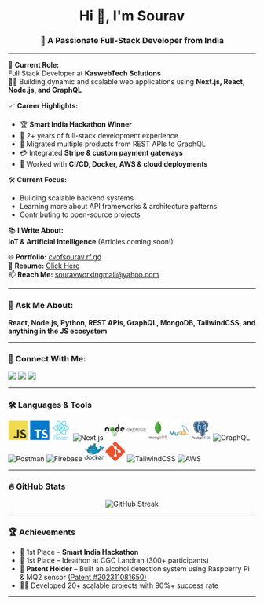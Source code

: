<h1 align="center">Hi 👋, I'm Sourav</h1>
<h3 align="center">🚀 A Passionate Full-Stack Developer from India</h3>

---

💼 **Current Role:**  
Full Stack Developer at **KaswebTech Solutions**  
👨‍💻 Building dynamic and scalable web applications using **Next.js, React, Node.js, and GraphQL**

📈 **Career Highlights:**  
- 🏆 **Smart India Hackathon Winner**  
- 💼 2+ years of full-stack development experience  
- 🔄 Migrated multiple products from REST APIs to GraphQL  
- 💳 Integrated **Stripe & custom payment gateways**  
- 🔧 Worked with **CI/CD, Docker, AWS & cloud deployments**

🛠️ **Current Focus:**  
- Building scalable backend systems  
- Learning more about API frameworks & architecture patterns  
- Contributing to open-source projects

📚 **I Write About:**  
**IoT & Artificial Intelligence** (Articles coming soon!)

🌐 **Portfolio:** [cvofsourav.rf.gd](http://cvofsourav.rf.gd)  
📄 **Resume:** [Click Here](http://cvofsourav.rf.gd/)  
📫 **Reach Me:** souravworkingmail@yahoo.com  

---

### 🧠 Ask Me About:
**React, Node.js, Python, REST APIs, GraphQL, MongoDB, TailwindCSS, and anything in the JS ecosystem**

---

### 📲 Connect With Me:
<p align="left">
  <a href="https://github.com/sourav-backend-dev" target="blank"><img src="https://img.shields.io/badge/GitHub-100000?style=for-the-badge&logo=github&logoColor=white"/></a>
  <a href="mailto:souravworkingmail@yahoo.com" target="blank"><img src="https://img.shields.io/badge/Email-D14836?style=for-the-badge&logo=gmail&logoColor=white"/></a>
  <a href="https://linkedin.com/in/sourav0" target="blank"><img src="https://img.shields.io/badge/LinkedIn-0077B5?style=for-the-badge&logo=linkedin&logoColor=white"/></a>
</p>

---

### 🛠️ Languages & Tools

<p align="left">
  <img src="https://raw.githubusercontent.com/devicons/devicon/master/icons/javascript/javascript-original.svg" alt="JavaScript" width="40" height="40"/>
  <img src="https://raw.githubusercontent.com/devicons/devicon/master/icons/typescript/typescript-original.svg" alt="TypeScript" width="40" height="40"/>
  <img src="https://raw.githubusercontent.com/devicons/devicon/master/icons/react/react-original-wordmark.svg" alt="React" width="40" height="40"/>
  <img src="https://cdn.worldvectorlogo.com/logos/nextjs-2.svg" alt="Next.js" width="40" height="40"/>
  <img src="https://raw.githubusercontent.com/devicons/devicon/master/icons/nodejs/nodejs-original-wordmark.svg" alt="Node.js" width="40" height="40"/>
  <img src="https://raw.githubusercontent.com/devicons/devicon/master/icons/express/express-original-wordmark.svg" alt="Express" width="40" height="40"/>
  <img src="https://raw.githubusercontent.com/devicons/devicon/master/icons/mongodb/mongodb-original-wordmark.svg" alt="MongoDB" width="40" height="40"/>
  <img src="https://raw.githubusercontent.com/devicons/devicon/master/icons/mysql/mysql-original-wordmark.svg" alt="MySQL" width="40" height="40"/>
  <img src="https://raw.githubusercontent.com/devicons/devicon/master/icons/postgresql/postgresql-original-wordmark.svg" alt="PostgreSQL" width="40" height="40"/>
  <img src="https://www.vectorlogo.zone/logos/graphql/graphql-icon.svg" alt="GraphQL" width="40" height="40"/>
  <img src="https://www.vectorlogo.zone/logos/getpostman/getpostman-icon.svg" alt="Postman" width="40" height="40"/>
  <img src="https://www.vectorlogo.zone/logos/firebase/firebase-icon.svg" alt="Firebase" width="40" height="40"/>
  <img src="https://raw.githubusercontent.com/devicons/devicon/master/icons/docker/docker-original-wordmark.svg" alt="Docker" width="40" height="40"/>
  <img src="https://raw.githubusercontent.com/devicons/devicon/master/icons/git/git-original.svg" alt="Git" width="40" height="40"/>
  <img src="https://www.vectorlogo.zone/logos/tailwindcss/tailwindcss-icon.svg" alt="TailwindCSS" width="40" height="40"/>
  <img src="https://www.vectorlogo.zone/logos/amazon_aws/amazon_aws-icon.svg" alt="AWS" width="40" height="40"/>
</p>

---

### 🔥 GitHub Stats

<p align="center">
  <img src="https://github-readme-streak-stats.herokuapp.com/?user=sourav-backend-dev&" alt="GitHub Streak" />
</p>

---

### 🏆 Achievements

- 🥇 1st Place – **Smart India Hackathon**  
- 🥇 1st Place – Ideathon at CGC Landran (300+ participants)  
- 🔧 **Patent Holder** – Built an alcohol detection system using Raspberry Pi & MQ2 sensor [(Patent #202311081650)](https://ipindia.gov.in/)  
- 👨‍💻 Developed 20+ scalable projects with 90%+ success rate

---

